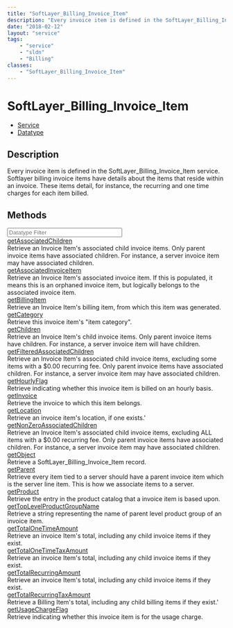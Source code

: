 ```yaml
---
title: "SoftLayer_Billing_Invoice_Item"
description: "Every invoice item is defined in the SoftLayer_Billing_Invoice_Item service. Softlayer billing invoice items have detail... "
date: "2018-02-12"
layout: "service"
tags:
    - "service"
    - "sldn"
    - "Billing"
classes:
    - "SoftLayer_Billing_Invoice_Item"
---
```

# SoftLayer_Billing_Invoice_Item
<div id='service-datatype'>
    <ul id='sldn-reference-tabs'>
    <li id='service'> <a href='/reference/services/SoftLayer_Billing_Invoice_Item' >Service</a></li>    <li id='datatype'> <a href='/reference/datatypes/SoftLayer_Billing_Invoice_Item' >Datatype</a></li>
    </ul>
</div>

## Description
Every invoice item is defined in the SoftLayer_Billing_Invoice_Item service. Softlayer billing invoice items have details about the items that reside within an invoice. These items detail, for instance, the recurring and one time charges for each item billed. 



        
<div id="properties" class="content">
    <h2>Methods</h2>
    <div class="view-filters">
        <div class="clearfix">
            <div class="search-input-box">
                <input placeholder="Datatype Filter" onkeyup="titleSearch(inputId='edit-combine', divId='method-div', elementClass='method-row')" 
                    type="text" id="edit-combine" value="" size="30" maxlength="128" class="form-text">
            </div>
        </div>
    </div>
    <div id="method-div">
            <div class="method-row">
                        <span class='view-field-title'><a href='/reference/services/SoftLayer_Billing_Invoice_Item/getAssociatedChildren'> getAssociatedChildren</a> </span>
            <div class='views-field-body'>Retrieve an Invoice Item's associated child invoice items. Only parent invoice items have associated children. For instance, a server invoice item may have associated children.</div>
        </div>
            <div class="method-row">
                        <span class='view-field-title'><a href='/reference/services/SoftLayer_Billing_Invoice_Item/getAssociatedInvoiceItem'> getAssociatedInvoiceItem</a> </span>
            <div class='views-field-body'>Retrieve an Invoice Item's associated invoice item. If this is populated, it means this is an orphaned invoice item, but logically belongs to the associated invoice item.</div>
        </div>
            <div class="method-row">
                        <span class='view-field-title'><a href='/reference/services/SoftLayer_Billing_Invoice_Item/getBillingItem'> getBillingItem</a> </span>
            <div class='views-field-body'>Retrieve an Invoice Item's billing item, from which this item was generated.</div>
        </div>
            <div class="method-row">
                        <span class='view-field-title'><a href='/reference/services/SoftLayer_Billing_Invoice_Item/getCategory'> getCategory</a> </span>
            <div class='views-field-body'>Retrieve this invoice item's "item category". </div>
        </div>
            <div class="method-row">
                        <span class='view-field-title'><a href='/reference/services/SoftLayer_Billing_Invoice_Item/getChildren'> getChildren</a> </span>
            <div class='views-field-body'>Retrieve an Invoice Item's child invoice items. Only parent invoice items have children. For instance, a server invoice item will have children.</div>
        </div>
            <div class="method-row">
                        <span class='view-field-title'><a href='/reference/services/SoftLayer_Billing_Invoice_Item/getFilteredAssociatedChildren'> getFilteredAssociatedChildren</a> </span>
            <div class='views-field-body'>Retrieve an Invoice Item's associated child invoice items, excluding some items with a $0.00 recurring fee. Only parent invoice items have associated children. For instance, a server invoice item may have associated children.</div>
        </div>
            <div class="method-row">
                        <span class='view-field-title'><a href='/reference/services/SoftLayer_Billing_Invoice_Item/getHourlyFlag'> getHourlyFlag</a> </span>
            <div class='views-field-body'>Retrieve indicating whether this invoice item is billed on an hourly basis.</div>
        </div>
            <div class="method-row">
                        <span class='view-field-title'><a href='/reference/services/SoftLayer_Billing_Invoice_Item/getInvoice'> getInvoice</a> </span>
            <div class='views-field-body'>Retrieve the invoice to which this item belongs.</div>
        </div>
            <div class="method-row">
                        <span class='view-field-title'><a href='/reference/services/SoftLayer_Billing_Invoice_Item/getLocation'> getLocation</a> </span>
            <div class='views-field-body'>Retrieve an invoice item's location, if one exists.'</div>
        </div>
            <div class="method-row">
                        <span class='view-field-title'><a href='/reference/services/SoftLayer_Billing_Invoice_Item/getNonZeroAssociatedChildren'> getNonZeroAssociatedChildren</a> </span>
            <div class='views-field-body'>Retrieve an Invoice Item's associated child invoice items, excluding ALL items with a $0.00 recurring fee. Only parent invoice items have associated children. For instance, a server invoice item may have associated children.</div>
        </div>
            <div class="method-row">
                        <span class='view-field-title'><a href='/reference/services/SoftLayer_Billing_Invoice_Item/getObject'> getObject</a> </span>
            <div class='views-field-body'>Retrieve a SoftLayer_Billing_Invoice_Item record.</div>
        </div>
            <div class="method-row">
                        <span class='view-field-title'><a href='/reference/services/SoftLayer_Billing_Invoice_Item/getParent'> getParent</a> </span>
            <div class='views-field-body'>Retrieve every item tied to a server should have a parent invoice item which is the server line item. This is how we associate items to a server.</div>
        </div>
            <div class="method-row">
                        <span class='view-field-title'><a href='/reference/services/SoftLayer_Billing_Invoice_Item/getProduct'> getProduct</a> </span>
            <div class='views-field-body'>Retrieve the entry in the product catalog that a invoice item is based upon.</div>
        </div>
            <div class="method-row">
                        <span class='view-field-title'><a href='/reference/services/SoftLayer_Billing_Invoice_Item/getTopLevelProductGroupName'> getTopLevelProductGroupName</a> </span>
            <div class='views-field-body'>Retrieve a string representing the name of parent level product group of an invoice item.</div>
        </div>
            <div class="method-row">
                        <span class='view-field-title'><a href='/reference/services/SoftLayer_Billing_Invoice_Item/getTotalOneTimeAmount'> getTotalOneTimeAmount</a> </span>
            <div class='views-field-body'>Retrieve an invoice Item's total, including any child invoice items if they exist.</div>
        </div>
            <div class="method-row">
                        <span class='view-field-title'><a href='/reference/services/SoftLayer_Billing_Invoice_Item/getTotalOneTimeTaxAmount'> getTotalOneTimeTaxAmount</a> </span>
            <div class='views-field-body'>Retrieve an invoice Item's total, including any child invoice items if they exist.</div>
        </div>
            <div class="method-row">
                        <span class='view-field-title'><a href='/reference/services/SoftLayer_Billing_Invoice_Item/getTotalRecurringAmount'> getTotalRecurringAmount</a> </span>
            <div class='views-field-body'>Retrieve an invoice Item's total, including any child invoice items if they exist.</div>
        </div>
            <div class="method-row">
                        <span class='view-field-title'><a href='/reference/services/SoftLayer_Billing_Invoice_Item/getTotalRecurringTaxAmount'> getTotalRecurringTaxAmount</a> </span>
            <div class='views-field-body'>Retrieve a Billing Item's total, including any child billing items if they exist.'</div>
        </div>
            <div class="method-row">
                        <span class='view-field-title'><a href='/reference/services/SoftLayer_Billing_Invoice_Item/getUsageChargeFlag'> getUsageChargeFlag</a> </span>
            <div class='views-field-body'>Retrieve indicating whether this invoice item is for the usage charge.</div>
        </div>
        </div>
</div>

